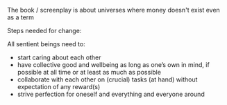 The book / screenplay is about universes where money doesn't exist even as a term

Steps needed for change:

All sentient beings need to:
 
+ start caring about each other 
+ have collective good and wellbeing as long as one’s own in mind, if possible at all time or at least as much as possible
+ collaborate with each other on (crucial) tasks (at hand) without expectation of any reward(s)
+ strive perfection for oneself and everything and everyone around 

